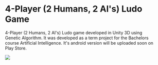# 4-Player (2 Humans, 2 AI's) Ludo Game

4-Player (2 Humans, 2 AI's) Ludo game developed in Unity 3D using Genetic Algorithm. It was developed as a term project for the Bachelors course Artificial Intelligence.
It's android version will be uploaded soon on Play Store.

![](https://github.com/hmhamza/ludo-game-using-genetic-algorithm/blob/master/screenshot.jpg)
